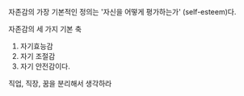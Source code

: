 자존감의 가장 기본적인 정의는 '자신을 어떻게 평가하는가' (self-esteem)다.

자존감의 세 가지 기본 축  
1) 자기효능감
2) 자기 조절감
3) 자기 안전감이다.

직업, 직장, 꿈을 분리해서 생각하라

